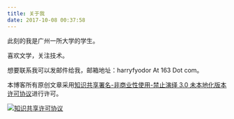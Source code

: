 ```yaml
---
title: 关于我
date: 2017-10-08 00:37:58
---
```


此刻的我是广州一所大学的学生。

喜欢文学，关注技术。

想要联系我可以发邮件给我，邮箱地址：harryfyodor At 163 Dot com。

本博客所有原创文章采用<a rel="license" href="http://creativecommons.org/licenses/by-nc-nd/3.0/">知识共享署名-非商业性使用-禁止演绎 3.0 未本地化版本许可协议</a>进行许可。

<a rel="license" href="http://creativecommons.org/licenses/by-nc-nd/3.0/"><img alt="知识共享许可协议" style="border-width:0" src="https://i.creativecommons.org/l/by-nc-nd/3.0/88x31.png" /></a>